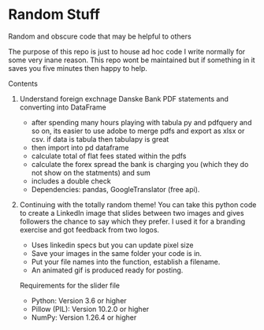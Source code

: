 # Random Stuff
Random and obscure code that may be helpful to others

The purpose of this repo is just to house ad hoc code I write normally for some very inane reason. This repo wont be maintained but if something in it saves you five minutes then happy to help.

Contents
1. Understand foreign exchnage Danske Bank PDF statements and converting into DataFrame
   - after spending many hours playing with tabula py and pdfquery and so on, its easier to use adobe to merge pdfs and export as xlsx or csv. if data is tabula then tabulapy is great
   - then import into pd dataframe
   - calculate total of flat fees stated within the pdfs
   - calculate the forex spread the bank is charging you (which they do not show on the statments) and sum
   - includes a double check
   - Dependencies: pandas, GoogleTranslator (free api).

2. Continuing with the totally random theme! You can take this python code to create a LinkedIn image that slides between two images and gives followers the chance to say which they prefer. I used it for a branding exercise and got feedback from two logos.
   - Uses linkedin specs but you can update pixel size
   - Save your images in the same folder your code is in.
   - Put your file names into the function, establish a filename.
   - An animated gif is produced ready for posting.

   Requirements for the slider file
   - Python: Version 3.6 or higher
   - Pillow (PIL): Version 10.2.0 or higher
   - NumPy: Version 1.26.4 or higher
